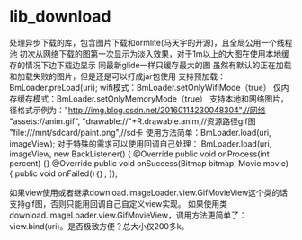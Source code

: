 # lib_download
处理异步下载的库，包含图片下载和ormlite(马天宇的开源)，且全局公用一个线程池
初次从网络下载的图第一次显示为淡入效果，对于1m以上的大图在使用本地缓存的情况下边下载边显示
同最新glide一样只缓存最大的图
虽然有默认的正在加载和加载失败的图片，但是还是可以打成jar包使用
支持预加载：BmLoader.preLoad(uri);
wifi模式：BmLoader.setOnlyWifiMode（true）
仅内存缓存模式：BmLoader.setOnlyMemoryMode（true）
支持本地和网络图片，径格式示例为："http://img.blog.csdn.net/20160114230048304",//网络
    			"assets://anim.gif",
                "drawable://"+R.drawable.anim,//资源路径gif图
                	"file:///mnt/sdcard/paint.png",//sd卡
使用方法简单：BmLoader.load(uri, imageView);
对于特殊的需求可以使用回调自己处理：
        BmLoader.load(uri, imageView, new BackListener() {
                @Override
                public void onProcess(int percent) {}
                @Override
                public void onSuccess(Bitmap bitmap, Movie movie) {
		public void onFailed()｛｝;
            });
            
如果view使用或者继承download.imageLoader.view.GifMovieView这个类的话支持gif图，否则只能用回调自己自定义view实现。
如果使用类download.imageLoader.view.GifMovieView，调用方法更简单了：view.bind(uri)。是否极致方便？总大小仅200多k。
